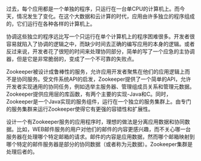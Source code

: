 过去，每个应用都是一个单独的程序，只运行在一台单CPU的计算机上。而今天，情况发生了变化。在这个大数据和云计算的时代，应用由许多独立的程序组成的，它们运行在各种各样的计算机上。

协调这些独立的程序远比写一个只运行在单个计算机上的程序困难很多。开发者很容易就陷入了协调的逻辑之中，而缺少时间去正确的编写应用的本身的逻辑。或者反过来说，开发者花了很短的时间来处理协同部分，简单的写了一个应急的主协调器，但是它是非常脆弱的，变成了一个不可靠的失败点。

Zookeeper被设计成鲁棒性的服务，允许应用开发者聚焦在他们的应用逻辑上而不是协同服务。受文件系统API的启发，Zookeeper提供了一个简单的API，允许开发者实现通用的协同任务，例如选举主服务器、管理组成员关系和管理元数据。Zookeeper提供应用层的库函数，有两个主要的实现-Java和C。同时，Zookeeper是一个Java实现的服务组件，运行在一个独立的服务集群上。由专门的服务集群来运行Zookeeper使得它有更强的容错性和扩展性。

设计一个有Zookeeper服务的应用程序时，理想的做法是分离应用数据和协同数据。比如，WEB邮件服务的用户对他们的邮件的内容更感兴趣，而不关心哪一台服务器在处理哪个特定邮箱的请求。邮件的内容是应用数据，然而哪个邮箱映射到哪个特定的邮件服务器是部分的协同数据（或者称为元数据）。Zookeeper集群是处理后者的。

